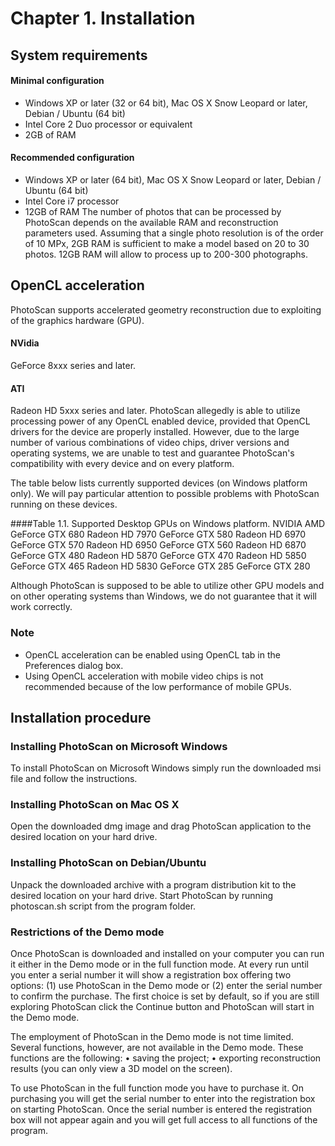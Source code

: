 # Chapter 1. Installation
## System requirements
#### Minimal configuration
+ Windows XP or later (32 or 64 bit), Mac OS X Snow Leopard or later, Debian / Ubuntu (64 bit)
+ Intel Core 2 Duo processor or equivalent
+ 2GB of RAM
#### Recommended configuration
+ Windows XP or later (64 bit), Mac OS X Snow Leopard or later, Debian / Ubuntu (64 bit)
+ Intel Core i7 processor
+ 12GB of RAM
The number of photos that can be processed by PhotoScan depends on the available RAM and reconstruction parameters used. Assuming that a single photo resolution is of the order of 10 MPx, 2GB
RAM is sufficient to make a model based on 20 to 30 photos. 12GB RAM will allow to process up to 200-300 photographs.
## OpenCL acceleration
PhotoScan supports accelerated geometry reconstruction due to exploiting of the graphics hardware (GPU).
#### NVidia
  GeForce 8xxx series and later.
#### ATI
  Radeon HD 5xxx series and later.
PhotoScan allegedly is able to utilize processing power of any OpenCL enabled device, provided that OpenCL drivers for the device are properly installed. However, due to the large number of various
combinations of video chips, driver versions and operating systems, we are unable to test and guarantee PhotoScan's compatibility with every device and on every platform.

The table below lists currently supported devices (on Windows platform only). We will pay particular attention to possible problems with PhotoScan running on these devices.

####Table 1.1. Supported Desktop GPUs on Windows platform.
NVIDIA AMD
GeForce GTX 680 Radeon HD 7970
GeForce GTX 580 Radeon HD 6970
GeForce GTX 570 Radeon HD 6950
GeForce GTX 560 Radeon HD 6870
GeForce GTX 480 Radeon HD 5870
GeForce GTX 470 Radeon HD 5850
GeForce GTX 465 Radeon HD 5830
GeForce GTX 285
GeForce GTX 280

Although PhotoScan is supposed to be able to utilize other GPU models and on other operating systems than Windows, we do not guarantee that it will work correctly.
### Note
+ OpenCL acceleration can be enabled using OpenCL tab in the Preferences dialog box.
+ Using OpenCL acceleration with mobile video chips is not recommended because of the low performance of mobile GPUs.
## Installation procedure
### Installing PhotoScan on Microsoft Windows
To install PhotoScan on Microsoft Windows simply run the downloaded msi file and follow the instructions.
### Installing PhotoScan on Mac OS X
Open the downloaded dmg image and drag PhotoScan application to the desired location on your hard drive.
### Installing PhotoScan on Debian/Ubuntu
Unpack the downloaded archive with a program distribution kit to the desired location on your hard drive.
Start PhotoScan by running photoscan.sh script from the program folder.
### Restrictions of the Demo mode
Once PhotoScan is downloaded and installed on your computer you can run it either in the Demo mode or in the full function mode. At every run until you enter a serial number it will show a registration box
offering two options: (1) use PhotoScan in the Demo mode or (2) enter the serial number to confirm the purchase. The first choice is set by default, so if you are still exploring PhotoScan click the Continue button
and PhotoScan will start in the Demo mode.

The employment of PhotoScan in the Demo mode is not time limited. Several functions, however, are not available in the Demo mode. These functions are the following:
• saving the project;
• exporting reconstruction results (you can only view a 3D model on the screen).

To use PhotoScan in the full function mode you have to purchase it. On purchasing you will get the serial number to enter into the registration box on starting PhotoScan. Once the serial number is entered the
registration box will not appear again and you will get full access to all functions of the program.
